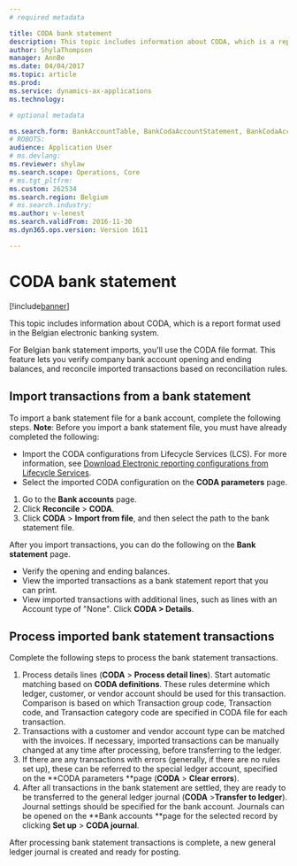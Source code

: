 ```yaml
---
# required metadata

title: CODA bank statement
description: This topic includes information about CODA, which is a report format used in the Belgian electronic banking system. 
author: ShylaThompson
manager: AnnBe
ms.date: 04/04/2017
ms.topic: article
ms.prod: 
ms.service: dynamics-ax-applications
ms.technology: 

# optional metadata

ms.search.form: BankAccountTable, BankCodaAccountStatement, BankCodaAccountStatementLines, BankCodaParameters, BankCodaTrans, BankCodaTransCategory, BankCodaTransDefTable, BankCodaTransFamily
# ROBOTS: 
audience: Application User
# ms.devlang: 
ms.reviewer: shylaw
ms.search.scope: Operations, Core
# ms.tgt_pltfrm: 
ms.custom: 262534
ms.search.region: Belgium
# ms.search.industry: 
ms.author: v-lenest
ms.search.validFrom: 2016-11-30
ms.dyn365.ops.version: Version 1611

---
```


# CODA bank statement

[!include[banner](../includes/banner.md)]


This topic includes information about CODA, which is a report format used in the Belgian electronic banking system. 

For Belgian bank statement imports, you'll use the CODA file format. This feature lets you verify company bank account opening and ending balances, and reconcile imported transactions based on reconciliation rules.

## Import transactions from a bank statement
To import a bank statement file for a bank account, complete the following steps. **Note**: Before you import a bank statement file, you must have already completed the following:

-   Import the CODA configurations from Lifecycle Services (LCS). For more information, see [Download Electronic reporting configurations from Lifecycle Services](/dynamics365/unified-operations/dev-itpro/analytics/download-electronic-reporting-configuration-lcs).
-   Select the imported CODA configuration on the **CODA parameters** page.

1.  Go to the **Bank accounts** page.
2.  Click **Reconcile** &gt; **CODA**.
3.  Click **CODA** &gt; **Import from file**, and then select the path to the bank statement file.

After you import transactions, you can do the following on the **Bank statement** page.

-   Verify the opening and ending balances.
-   View the imported transactions as a bank statement report that you can print.
-   View imported transactions with additional lines, such as lines with an Account type of "None". Click **CODA &gt; Details**.

## Process imported bank statement transactions
Complete the following steps to process the bank statement transactions.

1.  Process details lines (**CODA** &gt; **Process detail lines**). Start automatic matching based on **CODA definitions**. These rules determine which ledger, customer, or vendor account should be used for this transaction. Comparison is based on which Transaction group code, Transaction code, and Transaction category code are specified in CODA file for each transaction.
2.  Transactions with a customer and vendor account type can be matched with the invoices. If necessary, imported transactions can be manually changed at any time after processing, before transferring to the ledger.
3.  If there are any transactions with errors (generally, if there are no rules set up), these can be referred to the special ledger account, specified on the **CODA parameters **page (**CODA** &gt; **Clear errors**).
4.  After all transactions in the bank statement are settled, they are ready to be transferred to the general ledger journal (**CODA** &gt;**Transfer to ledger**). Journal settings should be specified for the bank account. Journals can be opened on the **Bank accounts **page for the selected record by clicking **Set up** &gt; **CODA journal**.

After processing bank statement transactions is complete, a new general ledger journal is created and ready for posting.




